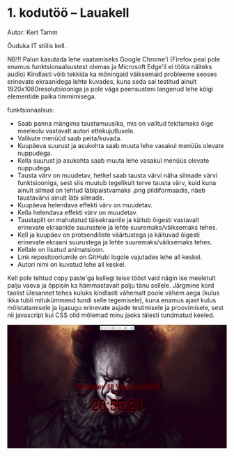 # 1. kodutöö – Lauakell

Autor: Kert Tamm

Õuduka IT stiilis kell.

NB!!! Palun kasutada lehe vaatamiseks Google Chrome'i (Firefox peal pole enamus funktsionaalsustest olemas ja Microsoft Edge'il ei tööta näiteks audio)
Kindlasti võib tekkida ka mõningaid väiksemaid probleeme seoses erinevate ekraanidega lehte kuvades, kuna seda sai testitud ainult 1920x1080resolutsiooniga ja 
pole väga peensusteni langenud lehe kõigi elementide paika timmimisega.

funktsionaalsus:
* Saab panna mängima taustamuusika, mis on valitud tekitamaks õige meeleolu vastavalt autori ettekujutlusele.
* Valikute menüüd saab peita/kuvada.
* Kuupäeva suurust ja asukohta saab muuta lehe vasakul menüüs olevate nuppudega.
* Kella suurust ja asukohta saab muuta lehe vasakul menüüs olevate nuppudega.
* Tausta värv on muudetav, hetkel saab tausta värvi näha silmade värvi funktsiooniga, sest
siis muutub tegelikult terve tausta värv, kuid kuna ainult silmad on tehtud läbipaistvamaks .png pildiformaadis, näeb taustavärvi ainult läbi silmade.
* Kuupäeva helendava effekti värv on muudetav.
* Kella helendava effekti värv on muudetav.
* Taustapilt on mahutatud täisekraanile ja käitub õigesti vastavalt erinevate ekraanide suurustele ja lehte suuremaks/väiksemaks tehes.
* Kell ja kuupäev on protsendiliste väärtustega ja käituvad õigesti erinevate ekraani suurustega ja lehte suuremaks/väiksemaks tehes.
* Kellale on lisatud animatsioon.
* Link repositooriumile on GitHubi logole vajutades lehe all keskel.
* Autori nimi on kuvatud lehe all keskel.

Kell pole tehtud copy paste'ga kellegi teise tööst vaid nägin ise meeletult palju vaeva ja õppisin ka hämmastavalt palju tänu sellele. 
Järgmine kord taolist ülesannet tehes kuluks kindlasti vähemalt poole vähem aega (kulus ikka tubli mitukümmend tundi selle tegemisele), kuna enamus ajast kulus mõistatamisele ja igasugu erinevate asjade testimisele ja proovimisele, 
sest nii javascript kui CSS olid mõlemad minu jaoks täiesti tundmatud keeled.

![alt tag](https://github.com/K3RTTAMM/1.ea-kodutoo/blob/master/demoimage.jpg)